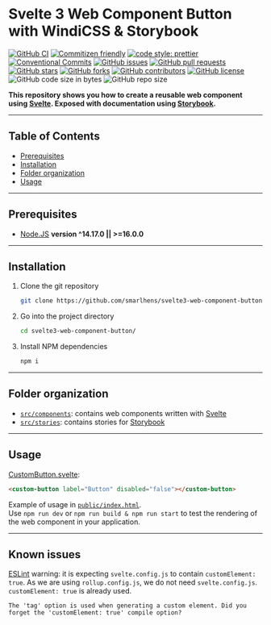 # Svelte 3 Web Component Button with WindiCSS & Storybook

[![GitHub CI](https://github.com/smarlhens/svelte3-web-component-button/workflows/CI/badge.svg)](https://github.com/smarlhens/svelte3-web-component-button/actions?query=workflow%3ACI)
[![Commitizen friendly](https://img.shields.io/badge/commitizen-friendly-brightgreen.svg)](http://commitizen.github.io/cz-cli/)
[![code style: prettier](https://img.shields.io/badge/code_style-prettier-ff69b4.svg)](https://github.com/prettier/prettier)
[![Conventional Commits](https://img.shields.io/badge/Conventional%20Commits-1.0.0-yellow.svg)](https://conventionalcommits.org)
[![GitHub issues](https://img.shields.io/github/issues/smarlhens/svelte3-web-component-button)](https://github.com/smarlhens/svelte3-web-component-button/issues)
[![GitHub pull requests](https://img.shields.io/github/issues-pr/smarlhens/svelte3-web-component-button)](https://github.com/smarlhens/svelte3-web-component-button/pulls)
[![GitHub stars](https://img.shields.io/github/stars/smarlhens/svelte3-web-component-button)](https://github.com/smarlhens/svelte3-web-component-button/stargazers)
[![GitHub forks](https://img.shields.io/github/forks/smarlhens/svelte3-web-component-button)](https://github.com/smarlhens/svelte3-web-component-button/network)
[![GitHub contributors](https://img.shields.io/github/contributors/smarlhens/svelte3-web-component-button)](https://github.com/smarlhens/svelte3-web-component-button/graphs/contributors)
[![GitHub license](https://img.shields.io/github/license/smarlhens/svelte3-web-component-button)](https://github.com/smarlhens/svelte3-web-component-button)
![GitHub code size in bytes](https://img.shields.io/github/languages/code-size/smarlhens/svelte3-web-component-button)
![GitHub repo size](https://img.shields.io/github/repo-size/smarlhens/svelte3-web-component-button)

**This repository shows you how to create a reusable web component using [Svelte](https://svelte.dev/). Exposed with documentation using [Storybook](https://storybook.js.org/).**

---

## Table of Contents

- [Prerequisites](#prerequisites)
- [Installation](#installation)
- [Folder organization](#folder-organization)
- [Usage](#usage)

---

## Prerequisites

- [Node.JS](https://nodejs.org/en/download/) **version ^14.17.0 || >=16.0.0**

---

## Installation

1. Clone the git repository

   ```bash
   git clone https://github.com/smarlhens/svelte3-web-component-button.git
   ```

1. Go into the project directory

   ```bash
   cd svelte3-web-component-button/
   ```

1. Install NPM dependencies

   ```bash
   npm i
   ```

---

## Folder organization

- [`src/components`](./src/components): contains web components written with [Svelte](https://svelte.dev/)
- [`src/stories`](./src/stories): contains stories for [Storybook](https://storybook.js.org/)

---

## Usage

[CustomButton.svelte](./src/components/custom-button/CustomButton.svelte):

```html
<custom-button label="Button" disabled="false"></custom-button>
```

Example of usage in [`public/index.html`](./public/index.html).  
Use `npm run dev` or `npm run build & npm run start` to test the rendering of the web component in your application.

---

## Known issues

[ESLint](https://eslint.org/) warning: it is expecting `svelte.config.js` to contain `customElement: true`. As we are using `rollup.config.js`, we do not need `svelte.config.js`. `customElement: true` is already used.

```text
The 'tag' option is used when generating a custom element. Did you forget the 'customElement: true' compile option?
```

